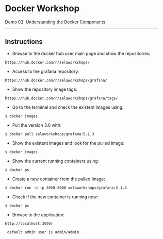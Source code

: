 # Docker Workshop
Demo 02: Understanding the Docker Components

---

## Instructions

 - Browse to the docker hub user main page and show the repositories:
```
https://hub.docker.com/r/selaworkshops/
```

 - Access to the grafana repository:
```
https://hub.docker.com/r/selaworkshops/grafana/
```

 - Show the repository image tags:
```
https://hub.docker.com/r/selaworkshops/grafana/tags/
```

 - Go to the terminal and check the existent images using:
```
$ docker images
```

 - Pull the version 3.0 with:
```
$ docker pull selaworkshops/grafana:5.1.3
```

 - Show the existent images and look for the pulled image:
```
$ docker images
```

 - Show the current running containers using:
```
$ docker ps
```

 - Create a new container from the pulled image:
```
$ docker run -d -p 3000:3000 selaworkshops/grafana:5.1.3
```

 - Check if the new container is running now:
```
$ docker ps
```

 - Browse to the application:
```
http://localhost:3000/

 default admin user is admin/admin.
```
